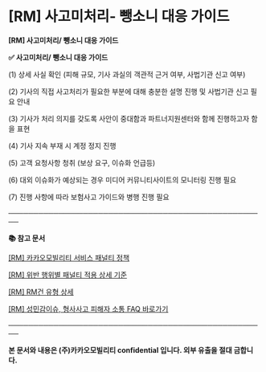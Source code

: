 # [RM] 사고미처리- 뺑소니 대응 가이드

**[RM] 사고미처리/ 뺑소니 대응 가이드**

**✅ 사고미처리/ 뺑소니 대응 가이드**

(1) 상세 사실 확인 (피해 규모, 기사 과실의 객관적 근거 여부, 사법기관 신고 여부)

(2) 기사의 직접 사고처리가 필요한 부분에 대해 충분한 설명 진행 및 사법기관 신고 필요 안내

(3) 기사가 처리 의지를 갖도록 사안이 중대함과 파트너지원센터와 함께 진행하고자 함을 표현

(4) 기사 지속 부재 시 계정 정지 진행

(5) 고객 요청사항 청취 (보상 요구, 이슈화 언급등)

(6) 대외 이슈화가 예상되는 경우 미디어 커뮤니티사이트의 모니터링 진행 필요

(7) 진행 사항에 따라 보험사고 가이드와 병행 진행 필요

**────────────────────────────────────────────────────**

**📚 참고 문서**

[[RM] 카카오모빌리티 서비스 패널티 정책](https://kakaomobilitysupport.zendesk.com/hc/ko/articles/39999418590105)

[[RM] 위반 행위별 패널티 적용 상세 기준](https://kakaomobilitysupport.zendesk.com/hc/ko/articles/40001886598553)

[[RM] RM건 유형 상세](https://kakaomobilitysupport.zendesk.com/hc/ko/articles/40002148279065)

[[RM] 성민감이슈, 형사사고 피해자 소통 FAQ 바로가기](https://kakaomobilitysupport.zendesk.com/hc/ko/sections/39995774557721--RM-%EC%84%B1%EB%AF%BC%EA%B0%90%EC%9D%B4%EC%8A%88-%ED%98%95%EC%82%AC%EC%82%AC%EA%B3%A0-%ED%94%BC%ED%95%B4%EC%9E%90-%EC%86%8C%ED%86%B5-FAQ)

**────────────────────────────────────────────────────**

**본 문서와 내용은 (주)카카오모빌리티 confidential 입니다. 외부 유출을 절대 금합니다.**
